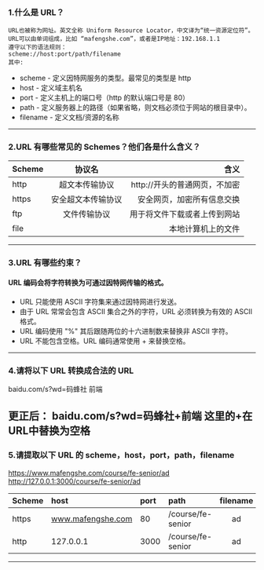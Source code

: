 ### 1.什么是 URL？
    URL也被称为网址。英文全称 Uniform Resource Locator，中文译为“统一资源定位符”。
    URL可以由单词组成，比如 “mafengshe.com”，或者是IP地址：192.168.1.1
    遵守以下的语法规则：
    scheme://host:port/path/filename
    其中:
+ scheme - 定义因特网服务的类型。最常见的类型是 http
+ host - 定义域主机名
+ port - 定义主机上的端口号（http 的默认端口号是 80）
+ path - 定义服务器上的路径（如果省略，则文档必须位于网站的根目录中）。
+ filename - 定义文档/资源的名称
---
### 2.URL 有哪些常见的 Schemes？他们各是什么含义？
Scheme|协议名|含义
--|:--:|--:
http|超文本传输协议|http://开头的普通网页，不加密
https|安全超文本传输协议|安全网页，加密所有信息交换
ftp|文件传输协议|用于将文件下载或者上传到网站
file||本地计算机上的文件
---
### 3.URL 有哪些约束？
#### URL 编码会将字符转换为可通过因特网传输的格式。
+ URL 只能使用 ASCII 字符集来通过因特网进行发送。
+ 由于 URL 常常会包含 ASCII 集合之外的字符，URL 必须转换为有效的 ASCII 格式。
+ URL 编码使用 "%" 其后跟随两位的十六进制数来替换非 ASCII 字符。
+ URL 不能包含空格。URL 编码通常使用 + 来替换空格。
---
### 4.请将以下 URL 转换成合法的 URL

baidu.com/s?wd=码蜂社 前端

更正后：
baidu.com/s?wd=码蜂社+前端
这里的+在URL中替换为空格
---
### 5.请提取以下 URL 的 scheme，host，port，path，filename

https://www.mafengshe.com/course/fe-senior/ad
http://127.0.0.1:3000/course/fe-senior/ad

Scheme|host|port|path|filename
--|:--|:--|:--|:--:
https|www.mafengshe.com|80|/course/fe-senior|ad
http|127.0.0.1|3000|/course/fe-senior|ad
---